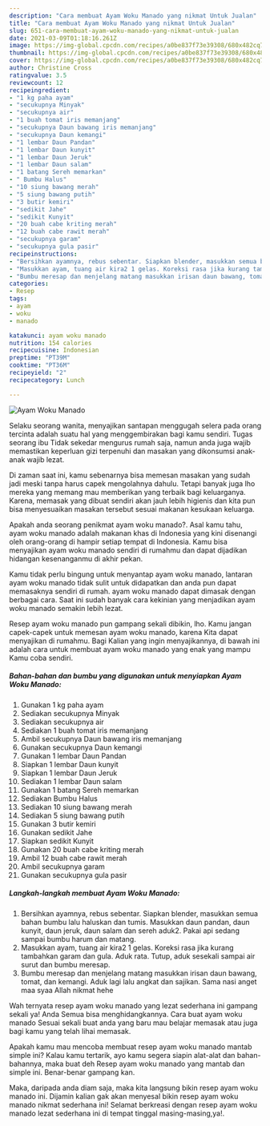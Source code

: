 ```yaml
---
description: "Cara membuat Ayam Woku Manado yang nikmat Untuk Jualan"
title: "Cara membuat Ayam Woku Manado yang nikmat Untuk Jualan"
slug: 651-cara-membuat-ayam-woku-manado-yang-nikmat-untuk-jualan
date: 2021-03-09T01:18:16.261Z
image: https://img-global.cpcdn.com/recipes/a0be837f73e39308/680x482cq70/ayam-woku-manado-foto-resep-utama.jpg
thumbnail: https://img-global.cpcdn.com/recipes/a0be837f73e39308/680x482cq70/ayam-woku-manado-foto-resep-utama.jpg
cover: https://img-global.cpcdn.com/recipes/a0be837f73e39308/680x482cq70/ayam-woku-manado-foto-resep-utama.jpg
author: Christine Cross
ratingvalue: 3.5
reviewcount: 12
recipeingredient:
- "1 kg paha ayam"
- "secukupnya Minyak"
- "secukupnya air"
- "1 buah tomat iris memanjang"
- "secukupnya Daun bawang iris memanjang"
- "secukupnya Daun kemangi"
- "1 lembar Daun Pandan"
- "1 lembar Daun kunyit"
- "1 lembar Daun Jeruk"
- "1 lembar Daun salam"
- "1 batang Sereh memarkan"
- " Bumbu Halus"
- "10 siung bawang merah"
- "5 siung bawang putih"
- "3 butir kemiri"
- "sedikit Jahe"
- "sedikit Kunyit"
- "20 buah cabe kriting merah"
- "12 buah cabe rawit merah"
- "secukupnya garam"
- "secukupnya gula pasir"
recipeinstructions:
- "Bersihkan ayamnya, rebus sebentar. Siapkan blender, masukkan semua bahan bumbu lalu haluskan dan tumis. Masukkan daun pandan, daun kunyit, daun jeruk, daun salam dan sereh aduk2. Pakai api sedang sampai bumbu harum dan matang."
- "Masukkan ayam, tuang air kira2 1 gelas. Koreksi rasa jika kurang tambahkan garam dan gula. Aduk rata. Tutup, aduk sesekali sampai air surut dan bumbu meresap."
- "Bumbu meresap dan menjelang matang masukkan irisan daun bawang, tomat, dan kemangi. Aduk lagi lalu angkat dan sajikan. Sama nasi anget maa syaa Allah nikmat hehe"
categories:
- Resep
tags:
- ayam
- woku
- manado

katakunci: ayam woku manado 
nutrition: 154 calories
recipecuisine: Indonesian
preptime: "PT39M"
cooktime: "PT36M"
recipeyield: "2"
recipecategory: Lunch

---
```



![Ayam Woku Manado](https://img-global.cpcdn.com/recipes/a0be837f73e39308/680x482cq70/ayam-woku-manado-foto-resep-utama.jpg)

Selaku seorang wanita, menyajikan santapan menggugah selera pada orang tercinta adalah suatu hal yang menggembirakan bagi kamu sendiri. Tugas seorang ibu Tidak sekedar mengurus rumah saja, namun anda juga wajib memastikan keperluan gizi terpenuhi dan masakan yang dikonsumsi anak-anak wajib lezat.

Di zaman  saat ini, kamu sebenarnya bisa memesan masakan yang sudah jadi meski tanpa harus capek mengolahnya dahulu. Tetapi banyak juga lho mereka yang memang mau memberikan yang terbaik bagi keluarganya. Karena, memasak yang dibuat sendiri akan jauh lebih higienis dan kita pun bisa menyesuaikan masakan tersebut sesuai makanan kesukaan keluarga. 



Apakah anda seorang penikmat ayam woku manado?. Asal kamu tahu, ayam woku manado adalah makanan khas di Indonesia yang kini disenangi oleh orang-orang di hampir setiap tempat di Indonesia. Kamu bisa menyajikan ayam woku manado sendiri di rumahmu dan dapat dijadikan hidangan kesenanganmu di akhir pekan.

Kamu tidak perlu bingung untuk menyantap ayam woku manado, lantaran ayam woku manado tidak sulit untuk didapatkan dan anda pun dapat memasaknya sendiri di rumah. ayam woku manado dapat dimasak dengan berbagai cara. Saat ini sudah banyak cara kekinian yang menjadikan ayam woku manado semakin lebih lezat.

Resep ayam woku manado pun gampang sekali dibikin, lho. Kamu jangan capek-capek untuk memesan ayam woku manado, karena Kita dapat menyajikan di rumahmu. Bagi Kalian yang ingin menyajikannya, di bawah ini adalah cara untuk membuat ayam woku manado yang enak yang mampu Kamu coba sendiri.

<!--inarticleads1-->

##### Bahan-bahan dan bumbu yang digunakan untuk menyiapkan Ayam Woku Manado:

1. Gunakan 1 kg paha ayam
1. Sediakan secukupnya Minyak
1. Sediakan secukupnya air
1. Sediakan 1 buah tomat iris memanjang
1. Ambil secukupnya Daun bawang iris memanjang
1. Gunakan secukupnya Daun kemangi
1. Gunakan 1 lembar Daun Pandan
1. Siapkan 1 lembar Daun kunyit
1. Siapkan 1 lembar Daun Jeruk
1. Sediakan 1 lembar Daun salam
1. Gunakan 1 batang Sereh memarkan
1. Sediakan  Bumbu Halus
1. Sediakan 10 siung bawang merah
1. Sediakan 5 siung bawang putih
1. Gunakan 3 butir kemiri
1. Gunakan sedikit Jahe
1. Siapkan sedikit Kunyit
1. Gunakan 20 buah cabe kriting merah
1. Ambil 12 buah cabe rawit merah
1. Ambil secukupnya garam
1. Gunakan secukupnya gula pasir




<!--inarticleads2-->

##### Langkah-langkah membuat Ayam Woku Manado:

1. Bersihkan ayamnya, rebus sebentar. Siapkan blender, masukkan semua bahan bumbu lalu haluskan dan tumis. Masukkan daun pandan, daun kunyit, daun jeruk, daun salam dan sereh aduk2. Pakai api sedang sampai bumbu harum dan matang.
1. Masukkan ayam, tuang air kira2 1 gelas. Koreksi rasa jika kurang tambahkan garam dan gula. Aduk rata. Tutup, aduk sesekali sampai air surut dan bumbu meresap.
1. Bumbu meresap dan menjelang matang masukkan irisan daun bawang, tomat, dan kemangi. Aduk lagi lalu angkat dan sajikan. Sama nasi anget maa syaa Allah nikmat hehe




Wah ternyata resep ayam woku manado yang lezat sederhana ini gampang sekali ya! Anda Semua bisa menghidangkannya. Cara buat ayam woku manado Sesuai sekali buat anda yang baru mau belajar memasak atau juga bagi kamu yang telah lihai memasak.

Apakah kamu mau mencoba membuat resep ayam woku manado mantab simple ini? Kalau kamu tertarik, ayo kamu segera siapin alat-alat dan bahan-bahannya, maka buat deh Resep ayam woku manado yang mantab dan simple ini. Benar-benar gampang kan. 

Maka, daripada anda diam saja, maka kita langsung bikin resep ayam woku manado ini. Dijamin kalian gak akan menyesal bikin resep ayam woku manado nikmat sederhana ini! Selamat berkreasi dengan resep ayam woku manado lezat sederhana ini di tempat tinggal masing-masing,ya!.

